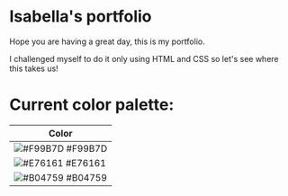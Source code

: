 # Isabella's portfolio

Hope you are having a great day, this is my portfolio.

I challenged myself to do it only using HTML and CSS so let's see where this takes us!
# Current color palette:

| Color                                                                          |
| -
![#F99B7D](https://via.placeholder.com/10/F99B7D?text=+) #F99B7D |
 ![#E76161](https://via.placeholder.com/10/E76161?text=+) #E76161 |
 ![#B04759](https://via.placeholder.com/10/B04759?text=+) #B04759 |
